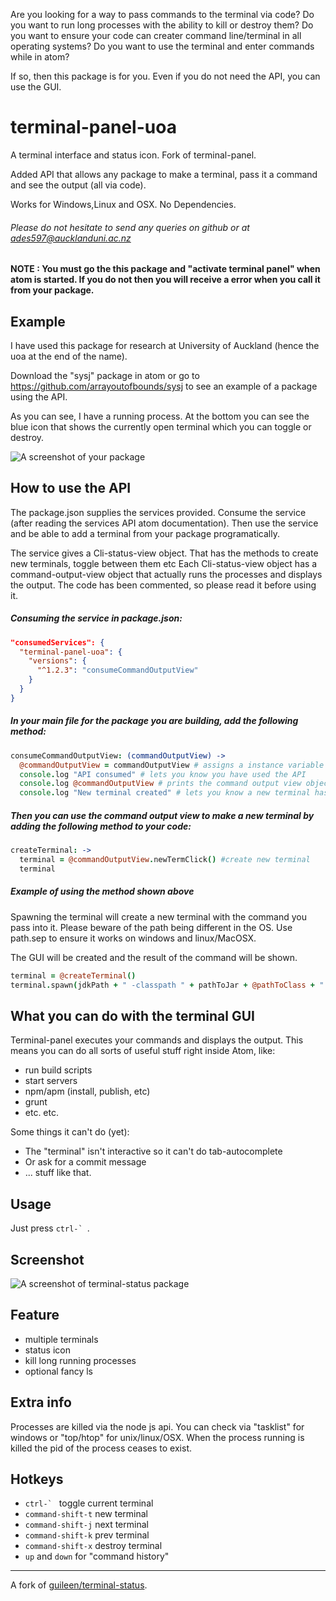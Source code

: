 Are you looking for a way to pass commands to the terminal via code? Do you want to run long processes with the ability to
kill or destroy them? Do you want to ensure your code can creater command line/terminal in all operating systems? Do you want
to use the terminal and enter commands while in atom?

If so, then this package is for you. Even if you do not need the API, you can use the GUI.

terminal-panel-uoa
==============

 A terminal interface and status icon. Fork of terminal-panel.

 Added API that allows any package to make a terminal, pass it a command
 and see the output (all via code).

 Works for Windows,Linux and OSX. No Dependencies.

###### Please do not hesitate to send any queries on github or at ades597@aucklanduni.ac.nz

#### NOTE : You must go the this package and "activate terminal panel" when atom is started. If you do not then you will receive a error when you call it from your package.

## Example

I have used this package for research at University of Auckland (hence the uoa at the end of the name).

Download the "sysj" package in atom or go to https://github.com/arrayoutofbounds/sysj to see an example of a package using the API.

As you can see, I have a running process. At the bottom you can see the blue icon that shows the currently open terminal which
you can toggle or destroy.

![A screenshot of your package](http://i.imgur.com/NMCKks0.png)


## How to use the API

The package.json supplies the services provided. Consume the service (after reading the services API atom documentation).
Then use the service and be able to add a terminal from your package programatically.

The service gives a Cli-status-view object. That has the methods to create new terminals, toggle between them etc
Each Cli-status-view object has a command-output-view object that actually runs the processes and displays the output.
The code has been commented, so please read it before using it.  


##### Consuming the service in package.json:

```json
"consumedServices": {
  "terminal-panel-uoa": {
    "versions": {
      "^1.2.3": "consumeCommandOutputView"
    }
  }
}
```

##### In your main file for the package you are building, add the following method:

```coffee
consumeCommandOutputView: (commandOutputView) ->
  @commandOutputView = commandOutputView # assigns a instance variable
  console.log "API consumed" # lets you know you have used the API
  console.log @commandOutputView # prints the command output view object in the log
  console.log "New terminal created" # lets you know a new terminal has been created
```

##### Then you can use the command output view to make a new terminal by adding the following method to your code:

```coffee
createTerminal: ->
  terminal = @commandOutputView.newTermClick() #create new terminal
  terminal
```

##### Example of using the method shown above

Spawning the terminal will create a new terminal with the command you pass into it. Please beware of the path
being different in the OS. Use path.sep to ensure it works on windows and linux/MacOSX.

The GUI will be created and the result of the command will be shown.

```coffee
terminal = @createTerminal()
terminal.spawn(jdkPath + " -classpath " + pathToJar + @pathToClass + " com.systemj.SystemJRunner " + filePath,"java",["-classpath", "" + pathToJar + @pathToClass , 'com.systemj.SystemJRunner',"" + filePath])
```


## What you can do with the terminal GUI

Terminal-panel executes your commands and displays the output. This means you can do all sorts of useful stuff right inside Atom, like:
* run build scripts
* start servers
* npm/apm (install, publish, etc)
* grunt
* etc. etc.

Some things it can't do (yet):
* The "terminal" isn't interactive so it can't do tab-autocomplete
* Or ask for a commit message
* ... stuff like that.

## Usage
Just press ``ctrl-` ``.

## Screenshot

![A screenshot of terminal-status package](https://raw.githubusercontent.com/thedaniel/terminal-panel/master/terminal-demo.gif)

## Feature

* multiple terminals
* status icon
* kill long running processes
* optional fancy ls

## Extra info

Processes are killed via the node js api. You can check via "tasklist" for windows or "top/htop" for unix/linux/OSX.
When the process running is killed the pid of the process ceases to exist.

## Hotkeys

* ``ctrl-` `` toggle current terminal
* `command-shift-t` new terminal
* `command-shift-j` next terminal
* `command-shift-k` prev terminal
* `command-shift-x` destroy terminal
* `up` and `down` for "command history"

---
A fork of [guileen/terminal-status](https://github.com/guileen/terminal-status).
